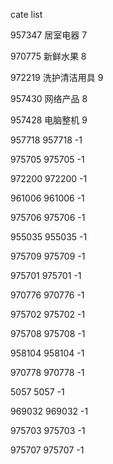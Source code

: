 cate list

957347 居室电器 7

970775 新鲜水果 8

972219 洗护清洁用具 9

957430 网络产品 8

957428 电脑整机 9

957718 957718 -1

975705 975705 -1

972200 972200 -1

961006 961006 -1

975706 975706 -1

955035 955035 -1

975709 975709 -1

975701 975701 -1

970776 970776 -1

975702 975702 -1

975708 975708 -1

958104 958104 -1

970778 970778 -1

5057 5057 -1

969032 969032 -1

975703 975703 -1

975707 975707 -1

